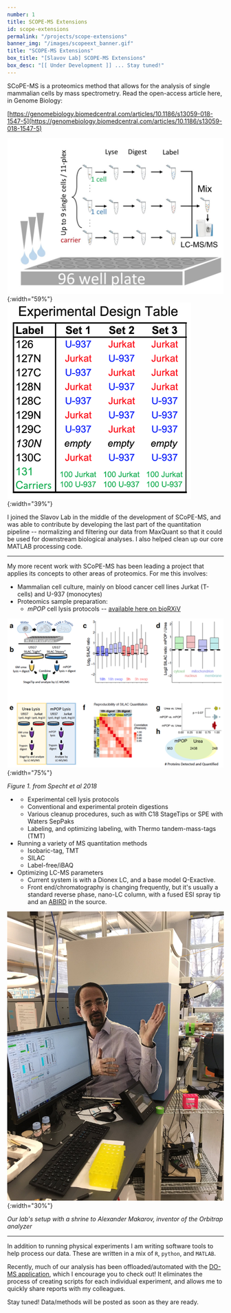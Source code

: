 ```yaml
---
number: 1
title: SCOPE-MS Extensions
id: scope-extensions
permalink: "/projects/scope-extensions"
banner_img: "/images/scopeext_banner.gif"
title: "SCOPE-MS Extensions"
box_title: "[Slavov Lab] SCOPE-MS Extensions"
box_desc: "[[ Under Development ]] ... Stay tuned!"
---
```


SCoPE-MS is a proteomics method that allows for the analysis of single mammalian cells by mass spectrometry. Read the open-access article here, in Genome Biology:

[https://genomebiology.biomedcentral.com/articles/10.1186/s13059-018-1547-5](https://genomebiology.biomedcentral.com/articles/10.1186/s13059-018-1547-5)

 ![](/images/scope-ms_diagram.jpeg){:width="59%"}
 ![](/images/scope_design_table.png){:width="39%"}

I joined the Slavov Lab in the middle of the development of SCoPE-MS, and was able to contribute by developing the last part of the quantitation pipeline -- normalizing and filtering our data from MaxQuant so that it could be used for downstream biological analyses. I also helped clean up our core MATLAB processing code.

----------------

My more recent work with SCoPE-MS has been leading a project that applies its concepts to other areas of proteomics. For me this involves:

  * Mammalian cell culture, mainly on blood cancer cell lines Jurkat (T-cells) and U-937 (monocytes)
  * Proteomics sample preparation:
    - _mPOP_ cell lysis protocols -- [available here on bioRXiV](https://www.biorxiv.org/content/10.1101/399774v1)

 ![](/images/mpop_fig_1.png){:width="75%"}

*Figure 1. from Specht et al 2018*

  * 
    - Experimental cell lysis protocols
    - Conventional and experimental protein digestions
    - Various cleanup procedures, such as with C18 StageTips or SPE with Waters SepPaks
    - Labeling, and optimizing labeling, with Thermo tandem-mass-tags (TMT)
  * Running a variety of MS quantitation methods
    - Isobaric-tag, TMT
    - SILAC
    - Label-free/iBAQ
  * Optimizing LC-MS parameters 
    - Current system is with a Dionex LC, and a base model Q-Exactive.
    - Front end/chromatography is changing frequently, but it's usually a standard reverse phase, nano-LC column, with a fused ESI spray tip and an [ABIRD](https://www.esisourcesolutions.com/products/abird/) in the source.

 ![](/images/orbi_makarov.jpeg){:width="30%"}

*Our lab's setup with a shrine to Alexander Makarov, inventor of the Orbitrap analyzer*

-------------------

In addition to running physical experiments I am writing software tools to help process our data. These are written in a mix of ```R```, ```python```, and ```MATLAB```. 

Recently, much of our analysis has been offloaded/automated with the [DO-MS application](/projects/do-ms), which I encourage you to check out! It eliminates the process of creating scripts for each individual experiment, and allows me to quickly share reports with my colleagues.

Stay tuned! Data/methods will be posted as soon as they are ready.

